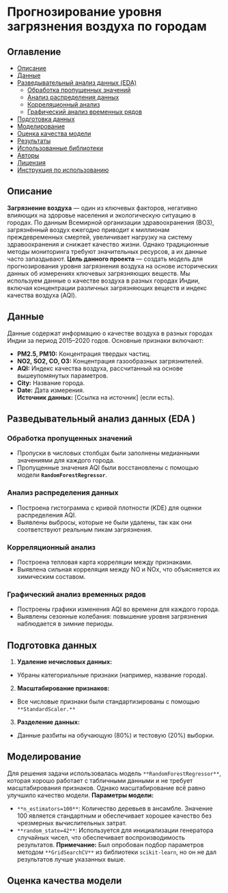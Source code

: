 
# Прогнозирование уровня загрязнения воздуха по городам
## Оглавление

- [Описание](#title1)
- [Данные](#title1)
- [Разведывательный анализ данных (EDA)](#title1)
    - [Обработка пропущенных значений](#title2)
    - [Анализ распределения данных](#title2)
    - [Корреляционный анализ](#title2)
    - [Графический анализ временных рядов](#title2)
- [Подготовка данных](#title1)
- [Моделирование](#title1)
- [Оценка качества модели](#title1)
- [Результаты](#title1)
- [Использованные библиотеки](#title1)
- [Авторы](#title1)
- [Лицензия](#title1)
- [Инструкция по использованию](#title1)

## <a id="title1">Описание</a>
**Загрязнение воздуха** — один из ключевых факторов, негативно влияющих на здоровье населения и экологическую ситуацию в городах. По данным Всемирной организации здравоохранения (ВОЗ), загрязнённый воздух ежегодно приводит к миллионам преждевременных смертей, увеличивает нагрузку на систему здравоохранения и снижает качество жизни. Однако традиционные методы мониторинга требуют значительных ресурсов, а их данные часто запаздывают.
**Цель данного проекта** — создать модель для прогнозирования уровня загрязнения воздуха на основе исторических данных об измерениях ключевых загрязняющих веществ. Мы используем данные о качестве воздуха в разных городах Индии, включая концентрации различных загрязняющих веществ и индекс качества воздуха (AQI).

## <a id="title1">Данные</a>
Данные содержат информацию о качестве воздуха в разных городах Индии за период 2015–2020 годов. Основные признаки включают:
- **PM2.5, PM10:** Концентрация твердых частиц.
- **NO2, SO2, CO, O3:** Концентрация газообразных загрязнителей.
- **AQI:** Индекс качества воздуха, рассчитанный на основе вышеупомянутых параметров.
- **City:** Название города.
- **Date:** Дата измерения. \
**Источник данных:** [Ссылка на источник] (если есть).

## <a id="title1"> Разведывательный анализ данных (EDA )</a>
### <a id="title2"> Обработка пропущенных значений</a>
- Пропуски в числовых столбцах были заполнены медианными значениями для каждого города.
- Пропущенные значения AQI были восстановлены с помощью модели **`RandomForestRegressor`**.
### <a id="title2"> Анализ распределения данных</a>
- Построена гистограмма с кривой плотности (KDE) для оценки распределения AQI.
- Выявлены выбросы, которые не были удалены, так как они соответствуют реальным пикам загрязнения.
### <a id="title2"> Корреляционный анализ</a>
- Построена тепловая карта корреляции между признаками.
- Выявлена сильная корреляция между NO и NOx, что объясняется их химическим составом.
### <a id="title2"> Графический анализ временных рядов</a>
- Построены графики изменения AQI во времени для каждого города.
- Выявлены сезонные колебания: повышение уровня загрязнения наблюдается в зимние периоды.

## <a id="title1"> Подготовка данных</a>
1.	**Удаление нечисловых данных:**
- Убраны категориальные признаки (например, название города).
2.	**Масштабирование признаков:**
- Все числовые признаки были стандартизированы с помощью `**StandardScaler.**`
3.	**Разделение данных:**
- Данные разбиты на обучающую (80%) и тестовую (20%) выборки.

## <a id="title1"> Моделирование</a>
Для решения задачи использовалась модель `**RandomForestRegressor**`, которая хорошо работает с табличными данными и не требует масштабирования признаков. Однако масштабирование всё равно улучшило качество модели.
**Параметры модели:**
- `**n_estimators=100**`: Количество деревьев в ансамбле. Значение 100 является стандартным и обеспечивает хорошее качество без чрезмерных вычислительных затрат.
- `**random_state=42**`: Используется для инициализации генератора случайных чисел, что обеспечивает воспроизводимость результатов.
**Примечание:** Был опробован подбор параметров методом `**GridSearchCV**` из библиотеки `scikit-learn`, но он не дал результатов лучше указанных выше.

## <a id="title1"> Оценка качества модели</a>
